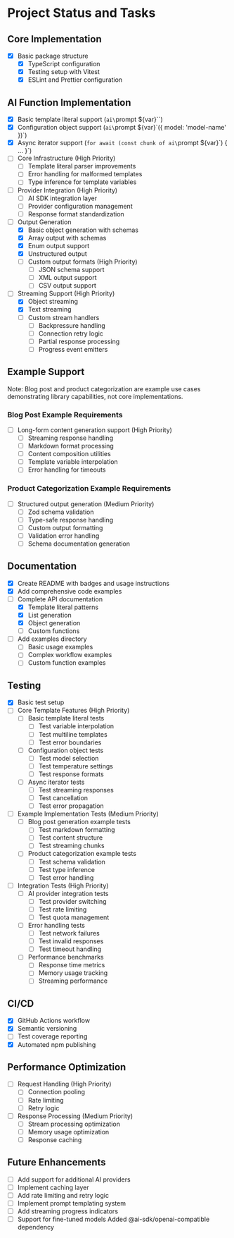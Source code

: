 # Project Status and Tasks

## Core Implementation

- [x] Basic package structure
  - [x] TypeScript configuration
  - [x] Testing setup with Vitest
  - [x] ESLint and Prettier configuration

## AI Function Implementation
- [x] Basic template literal support (`ai\`prompt ${var}\``)
- [x] Configuration object support (`ai\`prompt ${var}\`({ model: 'model-name' })`)
- [x] Async iterator support (`for await (const chunk of ai\`prompt ${var}\`) { ... }`)
- [ ] Core Infrastructure (High Priority)
  - [ ] Template literal parser improvements
  - [ ] Error handling for malformed templates
  - [ ] Type inference for template variables
- [ ] Provider Integration (High Priority)
  - [ ] AI SDK integration layer
  - [ ] Provider configuration management
  - [ ] Response format standardization
- [ ] Output Generation
  - [x] Basic object generation with schemas
  - [x] Array output with schemas
  - [x] Enum output support
  - [x] Unstructured output
  - [ ] Custom output formats (High Priority)
    - [ ] JSON schema support
    - [ ] XML output support
    - [ ] CSV output support
- [ ] Streaming Support (High Priority)
  - [x] Object streaming
  - [x] Text streaming
  - [ ] Custom stream handlers
    - [ ] Backpressure handling
    - [ ] Connection retry logic
    - [ ] Partial response processing
    - [ ] Progress event emitters

## Example Support
Note: Blog post and product categorization are example use cases demonstrating library capabilities, not core implementations.

### Blog Post Example Requirements
- [ ] Long-form content generation support (High Priority)
  - [ ] Streaming response handling
  - [ ] Markdown format processing
  - [ ] Content composition utilities
  - [ ] Template variable interpolation
  - [ ] Error handling for timeouts

### Product Categorization Example Requirements
- [ ] Structured output generation (Medium Priority)
  - [ ] Zod schema validation
  - [ ] Type-safe response handling
  - [ ] Custom output formatting
  - [ ] Validation error handling
  - [ ] Schema documentation generation

## Documentation

- [x] Create README with badges and usage instructions
- [x] Add comprehensive code examples
- [ ] Complete API documentation
  - [x] Template literal patterns
  - [x] List generation
  - [x] Object generation
  - [ ] Custom functions
- [ ] Add examples directory
  - [ ] Basic usage examples
  - [ ] Complex workflow examples
  - [ ] Custom function examples

## Testing

- [x] Basic test setup
- [ ] Core Template Features (High Priority)
  - [ ] Basic template literal tests
    - [ ] Test variable interpolation
    - [ ] Test multiline templates
    - [ ] Test error boundaries
  - [ ] Configuration object tests
    - [ ] Test model selection
    - [ ] Test temperature settings
    - [ ] Test response formats
  - [ ] Async iterator tests
    - [ ] Test streaming responses
    - [ ] Test cancellation
    - [ ] Test error propagation
- [ ] Example Implementation Tests (Medium Priority)
  - [ ] Blog post generation example tests
    - [ ] Test markdown formatting
    - [ ] Test content structure
    - [ ] Test streaming chunks
  - [ ] Product categorization example tests
    - [ ] Test schema validation
    - [ ] Test type inference
    - [ ] Test error handling
- [ ] Integration Tests (High Priority)
  - [ ] AI provider integration tests
    - [ ] Test provider switching
    - [ ] Test rate limiting
    - [ ] Test quota management
  - [ ] Error handling tests
    - [ ] Test network failures
    - [ ] Test invalid responses
    - [ ] Test timeout handling
  - [ ] Performance benchmarks
    - [ ] Response time metrics
    - [ ] Memory usage tracking
    - [ ] Streaming performance

## CI/CD

- [x] GitHub Actions workflow
- [x] Semantic versioning
- [ ] Test coverage reporting
- [x] Automated npm publishing

## Performance Optimization

- [ ] Request Handling (High Priority)
  - [ ] Connection pooling
  - [ ] Rate limiting
  - [ ] Retry logic
- [ ] Response Processing (Medium Priority)
  - [ ] Stream processing optimization
  - [ ] Memory usage optimization
  - [ ] Response caching

## Future Enhancements

- [ ] Add support for additional AI providers
- [ ] Implement caching layer
- [ ] Add rate limiting and retry logic
- [ ] Implement prompt templating system
- [ ] Add streaming progress indicators
- [ ] Support for fine-tuned models
Added @ai-sdk/openai-compatible dependency

